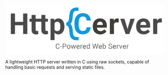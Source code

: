 <p align="center">
<img src="./public/img/img.png" alt="Logo" width="500" />
</p>

A lightweight HTTP server written in C using raw sockets, capable of handling basic requests and serving static files.